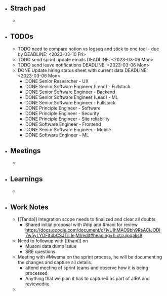 - ## Strach pad
	-
- ## TODOs
	- TODO  need to compare notion vs logseq and stick to one tool - due by
	  DEADLINE: <2023-03-10 Fri>
	- TODO  send sprint update emails
	  DEADLINE: <2023-03-06 Mon>
	- TODO send leave notifications
	  DEADLINE: <2023-03-06 Mon>
	- DONE Update hiring status sheet with current data
	  DEADLINE: <2023-03-06 Mon>
		- DONE Senior Researcher - UX
		- DONE Senior Software Engineer (Lead) - Fullstack
		- DONE Senior Software Engineer - Backend
		- DONE Senior Software Engineer (Lead) - ML
		- DONE Senior Software Engineer - Fullstack
		- DONE Principle Engineer - Software
		- DONE Principle Engineer - Security
		- DONE Principle Engineer - Site reliability
		- DONE Software Engineer - Frontend
		- DONE Senior Software Engineer - Mobile
		- DONE Software Engineer - ML
- ## Meetings
	-
- ## Learnings
	-
- ## Work Notes
	- [[Tanda]] Integration scope needs to finalized and clear all doubts
		- Shared initial proposal with #dip and #mani for review https://docs.google.com/document/d/1vUIhMAO9bh9RsAClJODI7w5yLYOFit3bCSJTiLIejMI/edit#heading=h.xtcuipqaks8
	- Need to followup with [[thani]] on
		- Musoni data dump issue
		- SRE questions
	- Meeting with #Mwema on the sprint process, he will be documenting the changes and capture all details.
		- attend meeting of sprint teams and observe how it is being processed
		- Anything that we plan it has to captured as part of JIRA and reviewedite
	-